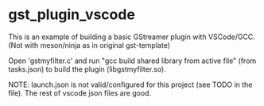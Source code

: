 # gst_plugin_vscode
This is an example of building a basic GStreamer plugin with VSCode/GCC.
(Not with meson/ninja as in original gst-template)

Open 'gstmyfilter.c' and run "gcc build shared library from active file" (from tasks.json) to build the plugin (libgstmyfilter.so).

NOTE: launch.json is not valid/configured for this project (see TODO in the file). The rest of vscode json files are good.
